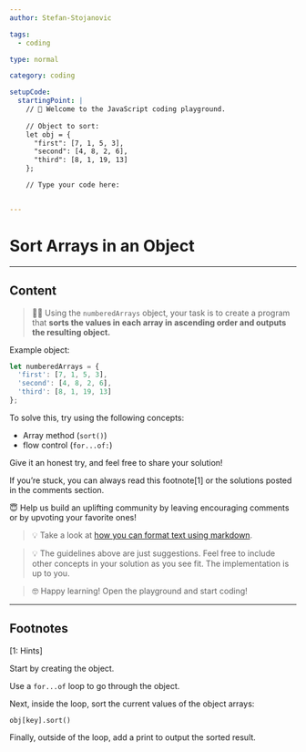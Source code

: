 ```yaml
---
author: Stefan-Stojanovic

tags:
  - coding

type: normal

category: coding

setupCode:
  startingPoint: |
    // 👋 Welcome to the JavaScript coding playground.
    
    // Object to sort:
    let obj = {
      "first": [7, 1, 5, 3],
      "second": [4, 8, 2, 6],
      "third": [8, 1, 19, 13]
    };

    // Type your code here:


---
```


# Sort Arrays in an Object

---

## Content

> 👩‍💻 Using the `numberedArrays` object, your task is to create a program that **sorts the values in each array in ascending order and outputs the resulting object.**

Example object:

```javascript
let numberedArrays = {
  'first': [7, 1, 5, 3],
  'second': [4, 8, 2, 6],
  'third': [8, 1, 19, 13]
};
```

To solve this, try using the following concepts:
- Array method (`sort()`)
- flow control (`for...of:`)

Give it an honest try, and feel free to share your solution!

If you’re stuck, you can always read this footnote[1] or the solutions posted in the comments section.

😇 Help us build an uplifting community by leaving encouraging comments or by upvoting your favorite ones!

> 💡 Take a look at [how you can format text using markdown](https://www.enki.com/glossary/general/markdown-formatting).

> 💡 The guidelines above are just suggestions. Feel free to include other concepts in your solution as you see fit. The implementation is up to you.

> 🤓 Happy learning! Open the playground and start coding!

---

## Footnotes

[1: Hints]

Start by creating the object.

Use a `for...of` loop to go through the object.

Next, inside the loop, sort the current values of the object arrays:

`obj[key].sort()`

Finally, outside of the loop, add a print to output the sorted result.
